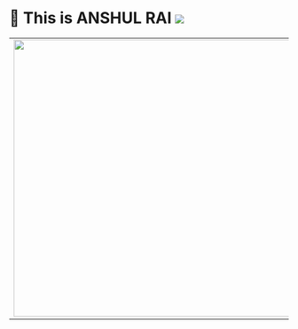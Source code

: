 
# 👋 This is ANSHUL RAI  ![]("https://github.com/auralshin/auralshin/blob/master/assets/animation_300_kckabl3r.gif")

<table border="0">
 <tr>
  <td border="0"> <img src="assets\animation_500_kckasloz.gif" height="500" width="500"></td>
  <td border="0"></td>
 </tr>
</table>

